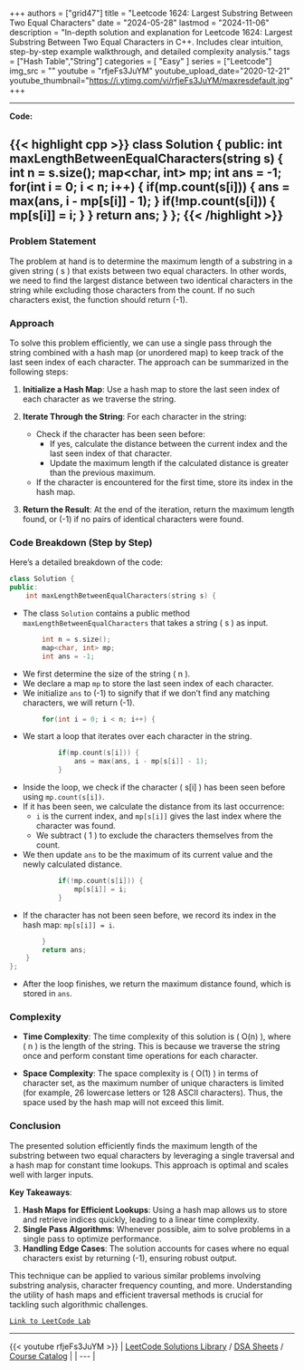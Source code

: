 
+++
authors = ["grid47"]
title = "Leetcode 1624: Largest Substring Between Two Equal Characters"
date = "2024-05-28"
lastmod = "2024-11-06"
description = "In-depth solution and explanation for Leetcode 1624: Largest Substring Between Two Equal Characters in C++. Includes clear intuition, step-by-step example walkthrough, and detailed complexity analysis."
tags = ["Hash Table","String"]
categories = [
    "Easy"
]
series = ["Leetcode"]
img_src = ""
youtube = "rfjeFs3JuYM"
youtube_upload_date="2020-12-21"
youtube_thumbnail="https://i.ytimg.com/vi/rfjeFs3JuYM/maxresdefault.jpg"
+++



---
**Code:**

{{< highlight cpp >}}
class Solution {
public:
    int maxLengthBetweenEqualCharacters(string s) {
        int n = s.size();
        map<char, int> mp;
        int ans = -1;
        for(int i = 0; i < n; i++) {
            if(mp.count(s[i])) {
                ans = max(ans, i - mp[s[i]] - 1);
            }
            if(!mp.count(s[i])) {
                mp[s[i]] = i;
            }
        }
        return ans;
    }
};
{{< /highlight >}}
---

### Problem Statement

The problem at hand is to determine the maximum length of a substring in a given string \( s \) that exists between two equal characters. In other words, we need to find the largest distance between two identical characters in the string while excluding those characters from the count. If no such characters exist, the function should return \(-1\).

### Approach

To solve this problem efficiently, we can use a single pass through the string combined with a hash map (or unordered map) to keep track of the last seen index of each character. The approach can be summarized in the following steps:

1. **Initialize a Hash Map**: Use a hash map to store the last seen index of each character as we traverse the string.
  
2. **Iterate Through the String**: For each character in the string:
   - Check if the character has been seen before:
     - If yes, calculate the distance between the current index and the last seen index of that character.
     - Update the maximum length if the calculated distance is greater than the previous maximum.
   - If the character is encountered for the first time, store its index in the hash map.

3. **Return the Result**: At the end of the iteration, return the maximum length found, or \(-1\) if no pairs of identical characters were found.

### Code Breakdown (Step by Step)

Here’s a detailed breakdown of the code:

```cpp
class Solution {
public:
    int maxLengthBetweenEqualCharacters(string s) {
```
- The class `Solution` contains a public method `maxLengthBetweenEqualCharacters` that takes a string \( s \) as input.

```cpp
        int n = s.size();
        map<char, int> mp;
        int ans = -1;
```
- We first determine the size of the string \( n \).
- We declare a map `mp` to store the last seen index of each character.
- We initialize `ans` to \(-1\) to signify that if we don’t find any matching characters, we will return \(-1\).

```cpp
        for(int i = 0; i < n; i++) {
```
- We start a loop that iterates over each character in the string.

```cpp
            if(mp.count(s[i])) {
                ans = max(ans, i - mp[s[i]] - 1);
            }
```
- Inside the loop, we check if the character \( s[i] \) has been seen before using `mp.count(s[i])`.
- If it has been seen, we calculate the distance from its last occurrence:
  - `i` is the current index, and `mp[s[i]]` gives the last index where the character was found.
  - We subtract \( 1 \) to exclude the characters themselves from the count.
- We then update `ans` to be the maximum of its current value and the newly calculated distance.

```cpp
            if(!mp.count(s[i])) {
                mp[s[i]] = i;
            }
```
- If the character has not been seen before, we record its index in the hash map: `mp[s[i]] = i`.

```cpp
        }
        return ans;
    }
};
```
- After the loop finishes, we return the maximum distance found, which is stored in `ans`.

### Complexity

- **Time Complexity**: The time complexity of this solution is \( O(n) \), where \( n \) is the length of the string. This is because we traverse the string once and perform constant time operations for each character.
  
- **Space Complexity**: The space complexity is \( O(1) \) in terms of character set, as the maximum number of unique characters is limited (for example, 26 lowercase letters or 128 ASCII characters). Thus, the space used by the hash map will not exceed this limit.

### Conclusion

The presented solution efficiently finds the maximum length of the substring between two equal characters by leveraging a single traversal and a hash map for constant time lookups. This approach is optimal and scales well with larger inputs.

**Key Takeaways**:
1. **Hash Maps for Efficient Lookups**: Using a hash map allows us to store and retrieve indices quickly, leading to a linear time complexity.
2. **Single Pass Algorithms**: Whenever possible, aim to solve problems in a single pass to optimize performance.
3. **Handling Edge Cases**: The solution accounts for cases where no equal characters exist by returning \(-1\), ensuring robust output.

This technique can be applied to various similar problems involving substring analysis, character frequency counting, and more. Understanding the utility of hash maps and efficient traversal methods is crucial for tackling such algorithmic challenges.

[`Link to LeetCode Lab`](https://leetcode.com/problems/largest-substring-between-two-equal-characters/description/)

---
{{< youtube rfjeFs3JuYM >}}
| [LeetCode Solutions Library](https://grid47.xyz/leetcode/) / [DSA Sheets](https://grid47.xyz/sheets/) / [Course Catalog](https://grid47.xyz/courses/) |
| --- |
